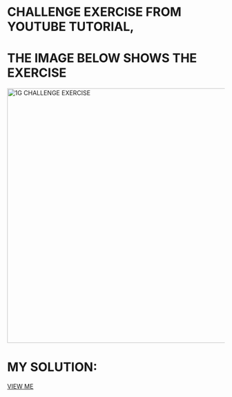 # CHALLENGE EXERCISE FROM YOUTUBE TUTORIAL, 
# THE IMAGE BELOW SHOWS THE EXERCISE
<img width="590" alt="1G CHALLENGE EXERCISE " src="https://github.com/user-attachments/assets/e9b9813b-85e9-4aa7-b781-70f00a9fef69">

# MY SOLUTION:
[VIEW ME](https://ShalomGreen.github.io/html-css-portfolio/1g.html)




